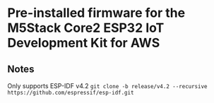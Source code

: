 Pre-installed firmware for the M5Stack Core2 ESP32 IoT Development Kit for AWS
===

## Notes
Only supports ESP-IDF v4.2
`git clone -b release/v4.2 --recursive https://github.com/espressif/esp-idf.git`
